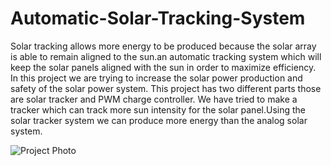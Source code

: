 # Automatic-Solar-Tracking-System
Solar tracking allows more energy to be produced because the solar array is able to remain aligned to the sun.an automatic tracking system which will keep the solar panels aligned with the sun in order to maximize efficiency. In this project we are trying to increase the solar power production and safety of the solar power system. This project has two different parts those are solar tracker and PWM charge controller. We have tried to make a tracker which can track more sun intensity for the solar panel.Using the solar tracker system we can produce more energy than the analog solar system.

![Project Photo](https://user-images.githubusercontent.com/69889323/147106572-a35f0541-f1cb-4651-902a-9424caa85140.jpg)


